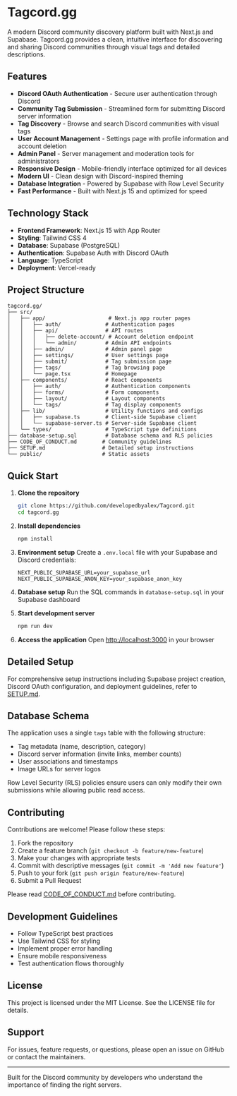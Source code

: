 # Tagcord.gg

A modern Discord community discovery platform built with Next.js and Supabase. Tagcord.gg provides a clean, intuitive interface for discovering and sharing Discord communities through visual tags and detailed descriptions.

## Features

- **Discord OAuth Authentication** - Secure user authentication through Discord
- **Community Tag Submission** - Streamlined form for submitting Discord server information
- **Tag Discovery** - Browse and search Discord communities with visual tags
- **User Account Management** - Settings page with profile information and account deletion
- **Admin Panel** - Server management and moderation tools for administrators
- **Responsive Design** - Mobile-friendly interface optimized for all devices
- **Modern UI** - Clean design with Discord-inspired theming
- **Database Integration** - Powered by Supabase with Row Level Security
- **Fast Performance** - Built with Next.js 15 and optimized for speed

## Technology Stack

- **Frontend Framework**: Next.js 15 with App Router
- **Styling**: Tailwind CSS 4
- **Database**: Supabase (PostgreSQL)
- **Authentication**: Supabase Auth with Discord OAuth
- **Language**: TypeScript
- **Deployment**: Vercel-ready

## Project Structure

```
tagcord.gg/
├── src/
│   ├── app/                    # Next.js app router pages
│   │   ├── auth/              # Authentication pages
│   │   ├── api/               # API routes
│   │   │   ├── delete-account/ # Account deletion endpoint
│   │   │   └── admin/         # Admin API endpoints
│   │   ├── admin/             # Admin panel page
│   │   ├── settings/          # User settings page
│   │   ├── submit/            # Tag submission page
│   │   ├── tags/              # Tag browsing page
│   │   └── page.tsx           # Homepage
│   ├── components/            # React components
│   │   ├── auth/              # Authentication components
│   │   ├── forms/             # Form components
│   │   ├── layout/            # Layout components
│   │   └── tags/              # Tag display components
│   ├── lib/                   # Utility functions and configs
│   │   ├── supabase.ts        # Client-side Supabase client
│   │   └── supabase-server.ts # Server-side Supabase client
│   └── types/                 # TypeScript type definitions
├── database-setup.sql         # Database schema and RLS policies
├── CODE_OF_CONDUCT.md        # Community guidelines
├── SETUP.md                  # Detailed setup instructions
└── public/                   # Static assets
```

## Quick Start

1. **Clone the repository**
   ```bash
   git clone https://github.com/developedbyalex/Tagcord.git
   cd tagcord.gg
   ```

2. **Install dependencies**
   ```bash
   npm install
   ```

3. **Environment setup**
   Create a `.env.local` file with your Supabase and Discord credentials:
   ```env
   NEXT_PUBLIC_SUPABASE_URL=your_supabase_url
   NEXT_PUBLIC_SUPABASE_ANON_KEY=your_supabase_anon_key
   ```

4. **Database setup**
   Run the SQL commands in `database-setup.sql` in your Supabase dashboard

5. **Start development server**
   ```bash
   npm run dev
   ```

6. **Access the application**
   Open [http://localhost:3000](http://localhost:3000) in your browser

## Detailed Setup

For comprehensive setup instructions including Supabase project creation, Discord OAuth configuration, and deployment guidelines, refer to [SETUP.md](./SETUP.md).

## Database Schema

The application uses a single `tags` table with the following structure:
- Tag metadata (name, description, category)
- Discord server information (invite links, member counts)
- User associations and timestamps
- Image URLs for server logos

Row Level Security (RLS) policies ensure users can only modify their own submissions while allowing public read access.

## Contributing

Contributions are welcome! Please follow these steps:

1. Fork the repository
2. Create a feature branch (`git checkout -b feature/new-feature`)
3. Make your changes with appropriate tests
4. Commit with descriptive messages (`git commit -m 'Add new feature'`)
5. Push to your fork (`git push origin feature/new-feature`)
6. Submit a Pull Request

Please read [CODE_OF_CONDUCT.md](./CODE_OF_CONDUCT.md) before contributing.

## Development Guidelines

- Follow TypeScript best practices
- Use Tailwind CSS for styling
- Implement proper error handling
- Ensure mobile responsiveness
- Test authentication flows thoroughly

## License

This project is licensed under the MIT License. See the LICENSE file for details.

## Support

For issues, feature requests, or questions, please open an issue on GitHub or contact the maintainers.

---

Built for the Discord community by developers who understand the importance of finding the right servers.

